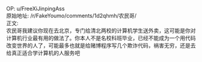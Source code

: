 
OP: u/FreeXiJinpingAss  
原始地址: /r/FakeYoumo/comments/1d2qhmh/农民哥/  
正文:  
农民哥我建议你现在去北京，专门给清北两校的计算机学生送外卖，这可能是你对计算机行业最有用的做法了。你本人不是名校科班毕业，已经不能成为一个用代码改变世界的人了，可能最多也就是给赌博程序写几个欺诈代码，祸害无穷，还是去给真正适合学计算机的人服务吧
